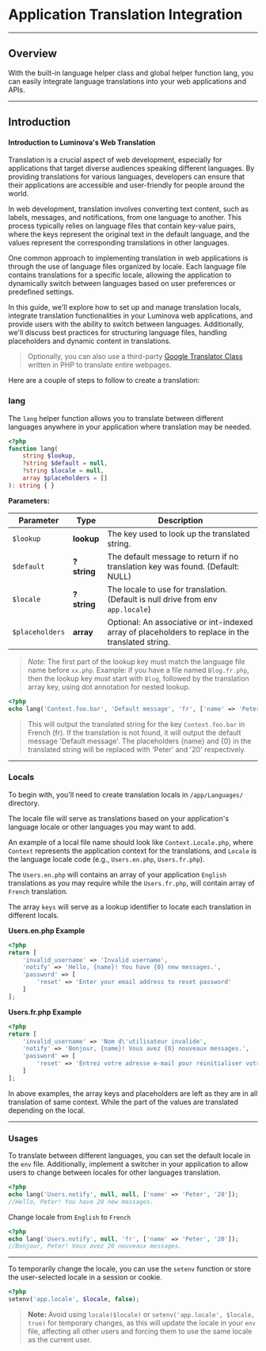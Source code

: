 # Application Translation Integration

***

## Overview

With the built-in language helper class and global helper function lang, you can easily integrate language translations into your web applications and APIs.

***

## Introduction

#### Introduction to Luminova's Web Translation

Translation is a crucial aspect of web development, especially for applications that target diverse audiences speaking different languages. By providing translations for various languages, developers can ensure that their applications are accessible and user-friendly for people around the world.

In web development, translation involves converting text content, such as labels, messages, and notifications, from one language to another. This process typically relies on language files that contain key-value pairs, where the keys represent the original text in the default language, and the values represent the corresponding translations in other languages.

One common approach to implementing translation in web applications is through the use of language files organized by locale. Each language file contains translations for a specific locale, allowing the application to dynamically switch between languages based on user preferences or predefined settings.

In this guide, we'll explore how to set up and manage translation locals, integrate translation functionalities in your Luminova web applications, and provide users with the ability to switch between languages. Additionally, we'll discuss best practices for structuring language files, handling placeholders and dynamic content in translations.

> Optionally, you can also use a third-party [Google Translator Class](https://github.com/peterujah/php-google-translator) written in PHP to translate entire webpages.

Here are a couple of steps to follow to create a translation:

### lang

The `lang` helper function allows you to translate between different languages anywhere in your application where translation may be needed.

```php
<?php
function lang(
    string $lookup,
    ?string $default = null,
    ?string $locale = null,
    array $placeholders = []
): string { }
```

**Parameters:**

| Parameter | Type | Description |
|-----------|------|-------------|
| `$lookup` | **lookup** | The key used to look up the translated string. |
| `$default` | **?string** | The default message to return if no translation key was found. (Default: NULL) |
| `$locale` | **?string** | The locale to use for translation. (Default is null drive from env `app.locale`)
| `$placeholders` | **array** | Optional: An associative or int-indexed array of placeholders to replace in the translated string. |

> *Note:*
> The first part of the lookup key must match the language file name before `xx.php`.
> Example: if you have a file named `Blog.fr.php`, then the lookup key must start with `Blog`, followed by the translation array key, using dot annotation for nested lookup.
		
```php 
<?php 
echo lang('Context.foo.bar', 'Default message', 'fr', ['name' => 'Peter', '20']);
```

> This will output the translated string for the key `Context.foo.bar` in French (fr). 
> If the translation is not found, it will output the default message 'Default message'. 
> The placeholders {name} and {0} in the translated string will be replaced with 'Peter' and '20' respectively.

***

### Locals

To begin with, you'll need to create translation locals in `/app/Languages/` directory. 

The locale file will serve as translations based on your application's language locale or other languages you may want to add. 

An example of a local file name should look like `Context.Locale.php`, where `Context` represents the application context for the translations, and `Locale` is the language locale code (e.g., `Users.en.php`, `Users.fr.php`).

The `Users.en.php` will contains an array of your application `English` translations as you may require while the `Users.fr.php`, will contain array of `French` translation.

The array `keys` will serve as a lookup identifier to locate each translation in different locals. 

**Users.en.php Example**

```php
<?php
return [
    'invalid_username' => 'Invalid username',
    'notify' => 'Hello, {name}! You have {0} new messages.',
	'password' => [
    	'reset' => 'Enter your email address to reset password'
	]
];
```

**Users.fr.php Example**

```php
<?php
return [
    'invalid_username' => 'Nom d\'utilisateur invalide',
    'notify' => 'Bonjour, {name}! Vous avez {0} nouveaux messages.',
    'password' => [
    	'reset' => 'Entrez votre adresse e-mail pour réinitialiser votre mot de passe'
	]
];
```

In above examples, the array keys and placeholders are left as they are in all translation of same context. While the part of the values are translated depending on the local.

***

### Usages

To translate between different languages, you can set the default locale in the `env` file. Additionally, implement a switcher in your application to allow users to change between locales for other languages translation.

```php
<?php 
echo lang('Users.notify', null, null, ['name' => 'Peter', '20']);
//Hello, Peter! You have 20 new messages.
```

Change locale from `English` to `French`
```php 
<?php 
echo lang('Users.notify', null, 'fr', ['name' => 'Peter', '20']);
//Bonjour, Peter! Vous avez 20 nouveaux messages.
```

****

To temporarily change the locale, you can use the `setenv` function or store the user-selected locale in a session or cookie.

```php
<?php
setenv('app.locale', $locale, false);
```

> **Note:** 
> Avoid using `locale($locale)` or `setenv('app.locale', $locale, true)` for temporary changes, as this will update the locale in your `env` file, affecting all other users and forcing them to use the same locale as the current user.